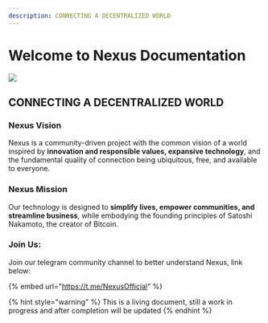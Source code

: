 ```yaml
---
description: CONNECTING A DECENTRALIZED WORLD
---
```


# Welcome to Nexus Documentation

![](https://files.gitbook.com/v0/b/gitbook-x-prod.appspot.com/o/spaces%2FC3z0QMfACp3YahCLQM07%2Fuploads%2F8ETFsG3IfBcLwR1tv6SL%2Fblue%20logo?alt=media)

## ​CONNECTING A DECENTRALIZED WORLD

### Nexus Vision

Nexus is a community-driven project with the common vision of a world inspired by **innovation and responsible values, expansive technology**, and the fundamental quality of connection being ubiquitous, free, and available to everyone.

### Nexus Mission

Our technology is designed to **simplify lives, empower communities, and streamline business**, while embodying the founding principles of Satoshi Nakamoto, the creator of Bitcoin.

### Join Us:

Join our telegram community channel to better understand Nexus, link below:

{% embed url="https://t.me/NexusOfficial" %}

{% hint style="warning" %}
This is a living document, still a work in progress and after completion will be updated
{% endhint %}
